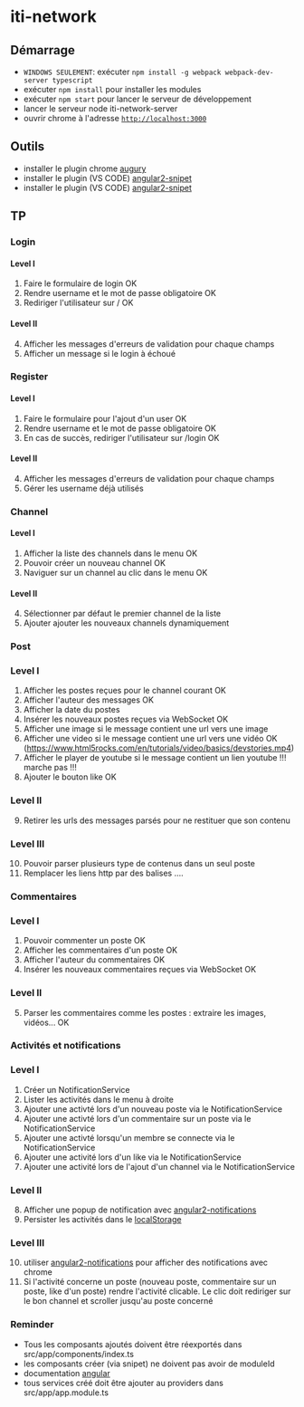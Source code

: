 # iti-network


## Démarrage
- `WINDOWS SEULEMENT`: exécuter `npm install -g webpack webpack-dev-server typescript`
- exécuter `npm install` pour installer les modules
- exécuter `npm start` pour lancer le serveur de développement
- lancer le serveur node iti-network-server
- ouvrir chrome à l'adresse [`http://localhost:3000`](http://localhost:3000)

## Outils
- installer le plugin chrome [augury](https://chrome.google.com/webstore/detail/augury/elgalmkoelokbchhkhacckoklkejnhcd)
- installer le plugin (VS CODE) [angular2-snipet](https://marketplace.visualstudio.com/items?itemName=johnpapa.Angular2)
- installer le plugin (VS CODE) [angular2-snipet](https://plugins.jetbrains.com/idea/plugin/8395-angular-2-typescript-live-templates)

## TP

### Login

#### Level I

1. Faire le formulaire de login                                             OK
2. Rendre username et le mot de passe obligatoire                           OK
3. Rediriger l'utilisateur sur /                                            OK

#### Level II

4. Afficher les messages d'erreurs de validation pour chaque champs
5. Afficher un message si le login à échoué

### Register

#### Level I

1. Faire le formulaire pour l'ajout d'un user                                    OK
2. Rendre username et le mot de passe obligatoire                                OK
3. En cas de succès, rediriger l'utilisateur sur /login                          OK

#### Level II
4. Afficher les messages d'erreurs de validation  pour chaque champs
5. Gérer les username déjà utilisés


### Channel

#### Level I

1. Afficher la liste des channels dans le menu                                    OK
2. Pouvoir créer un nouveau channel                                               OK       
3. Naviguer sur un channel au clic dans le menu                                   OK

#### Level II

4. Sélectionner par défaut le premier channel de la liste
5. Ajouter ajouter les nouveaux channels dynamiquement

### Post 

### Level I

1. Afficher les postes reçues pour le channel courant                             OK
2. Afficher l'auteur des messages                                                 OK
3. Afficher la date du postes
4. Insérer les nouveaux postes reçues via WebSocket                               OK             
5. Afficher une image si le message contient une url vers une image
6. Afficher une video si le message contient une url vers une vidéo               OK
        (https://www.html5rocks.com/en/tutorials/video/basics/devstories.mp4)
7. Afficher le player de youtube si le message contient un lien youtube         !!! marche pas !!!
8. Ajouter le bouton like                                                         OK

### Level II
9. Retirer les urls des messages parsés pour ne restituer que son contenu

### Level III
10. Pouvoir parser plusieurs type de contenus dans un seul poste
11. Remplacer les liens http par des balises <a>...</a>.

### Commentaires

### Level I
1. Pouvoir commenter un poste                                                    OK
2. Afficher les commentaires d'un poste                                          OK
3. Afficher l'auteur du commentaires                                             OK
4. Insérer les nouveaux commentaires reçues via WebSocket                        OK

### Level II
5. Parser les commentaires comme les postes : extraire les images, vidéos...     OK

### Activités et notifications 

### Level I
1. Créer un NotificationService
2. Lister les activités dans le menu à droite
3. Ajouter une activté lors d'un nouveau poste via le NotificationService
4. Ajouter une activté lors d'un commentaire sur un poste via le NotificationService
5. Ajouter une activté lorsqu'un membre se connecte via le NotificationService
6. Ajouter une activité lors d'un like via le NotificationService
7. Ajouter une activité lors de l'ajout d'un channel via le NotificationService

### Level II
8. Afficher une popup de notification avec [angular2-notifications](https://github.com/flauc/angular2-notifications)
9. Persister les activités dans le [localStorage](https://developer.mozilla.org/fr/docs/Web/API/Window/localStorage)

### Level III
10. utiliser [angular2-notifications](https://github.com/flauc/angular2-notifications) pour afficher des notifications avec chrome
11. Si l'activité concerne un poste (nouveau poste, commentaire sur un poste, like d'un poste) rendre l'activité clicable. 
Le clic doit rediriger sur le bon channel et scroller jusqu'au poste concerné


### Reminder

- Tous les composants ajoutés doivent être réexportés dans src/app/components/index.ts
- les composants créer (via snipet) ne doivent pas avoir de moduleId
- documentation [angular](https://angular.io/docs/ts/latest/)
- tous services créé doit être ajouter au providers dans src/app/app.module.ts